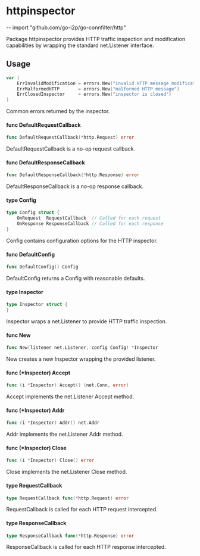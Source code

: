 # httpinspector
--
    import "github.com/go-i2p/go-connfilter/http"

Package httpinspector provides HTTP traffic inspection and modification
capabilities by wrapping the standard net.Listener interface.

## Usage

```go
var (
	ErrInvalidModification = errors.New("invalid HTTP message modification")
	ErrMalformedHTTP       = errors.New("malformed HTTP message")
	ErrClosedInspector     = errors.New("inspector is closed")
)
```
Common errors returned by the inspector.

#### func  DefaultRequestCallback

```go
func DefaultRequestCallback(*http.Request) error
```
DefaultRequestCallback is a no-op request callback.

#### func  DefaultResponseCallback

```go
func DefaultResponseCallback(*http.Response) error
```
DefaultResponseCallback is a no-op response callback.

#### type Config

```go
type Config struct {
	OnRequest  RequestCallback  // Called for each request
	OnResponse ResponseCallback // Called for each response
}
```

Config contains configuration options for the HTTP inspector.

#### func  DefaultConfig

```go
func DefaultConfig() Config
```
DefaultConfig returns a Config with reasonable defaults.

#### type Inspector

```go
type Inspector struct {
}
```

Inspector wraps a net.Listener to provide HTTP traffic inspection.

#### func  New

```go
func New(listener net.Listener, config Config) *Inspector
```
New creates a new Inspector wrapping the provided listener.

#### func (*Inspector) Accept

```go
func (i *Inspector) Accept() (net.Conn, error)
```
Accept implements the net.Listener Accept method.

#### func (*Inspector) Addr

```go
func (i *Inspector) Addr() net.Addr
```
Addr implements the net.Listener Addr method.

#### func (*Inspector) Close

```go
func (i *Inspector) Close() error
```
Close implements the net.Listener Close method.

#### type RequestCallback

```go
type RequestCallback func(*http.Request) error
```

RequestCallback is called for each HTTP request intercepted.

#### type ResponseCallback

```go
type ResponseCallback func(*http.Response) error
```

ResponseCallback is called for each HTTP response intercepted.
